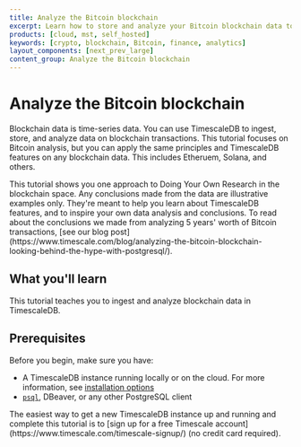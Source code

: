 ```yaml
---
title: Analyze the Bitcoin blockchain
excerpt: Learn how to store and analyze your Bitcoin blockchain data to uncover trends
products: [cloud, mst, self_hosted]
keywords: [crypto, blockchain, Bitcoin, finance, analytics]
layout_components: [next_prev_large]
content_group: Analyze the Bitcoin blockchain
---
```


# Analyze the Bitcoin blockchain

Blockchain data is time-series data. You can use
TimescaleDB to ingest, store, and
analyze data on blockchain transactions. This tutorial focuses
on Bitcoin analysis, but you can
apply the same principles and TimescaleDB features on
any blockchain data. This includes Etheruem, Solana, and others.

<Highlight type="note">
This tutorial shows you one approach to Doing Your Own Research in
the blockchain space. Any
conclusions made from the data are illustrative examples only. They're meant to help
you learn about TimescaleDB features, and to inspire your own
data analysis and conclusions. To read about the
conclusions we made from
analyzing 5 years' worth of Bitcoin transactions,
[see our blog post](https://www.timescale.com/blog/analyzing-the-bitcoin-blockchain-looking-behind-the-hype-with-postgresql/).
</Highlight>

## What you'll learn

This tutorial teaches you to ingest and analyze blockchain data
in TimescaleDB.

## Prerequisites

Before you begin, make sure you have:

*   A TimescaleDB instance running locally or on the cloud. For more information, see [installation options][install-timescale]
*   [`psql`][psql-install], DBeaver, or any other PostgreSQL client

<Highlight type="note">
The easiest way to get a new TimescaleDB instance up and running and complete
this tutorial is to
[sign up for a free Timescale account](https://www.timescale.com/timescale-signup/)
(no credit card required).
</Highlight>

[install-timescale]: /getting-started/latest/
[psql-install]: /use-timescale/:currentVersion:/integrations/query-admin/about-psql
